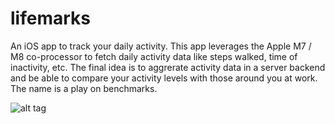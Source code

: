 lifemarks
=========

An iOS app to track your daily activity. This app leverages the Apple M7 / M8 co-processor
to fetch daily activity data like steps walked, time of inactivity, etc. The final idea is
to aggrerate activity data in a server backend and be able to compare your activity levels
with those around you at work. The name is a play on benchmarks.

![alt tag](https://pbs.twimg.com/media/BzaEQSMCAAAdECr.jpg)


